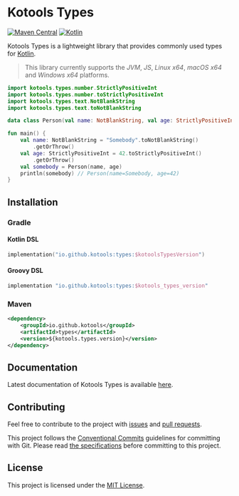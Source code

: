 # Kotools Types

[![Maven Central](https://img.shields.io/maven-central/v/io.github.kotools/types)](https://search.maven.org/artifact/io.github.kotools/types)
[![Kotlin](https://img.shields.io/badge/kotlin-1.5.31-blue.svg?logo=kotlin)][kotlin]

Kotools Types is a lightweight library that provides commonly used types for
[Kotlin].

> This library currently supports the _JVM_, _JS_, _Linux x64_, _macOS x64_ and
> _Windows x64_ platforms.

```kotlin
import kotools.types.number.StrictlyPositiveInt
import kotools.types.number.toStrictlyPositiveInt
import kotools.types.text.NotBlankString
import kotools.types.text.toNotBlankString

data class Person(val name: NotBlankString, val age: StrictlyPositiveInt)

fun main() {
    val name: NotBlankString = "Somebody".toNotBlankString()
        .getOrThrow()
    val age: StrictlyPositiveInt = 42.toStrictlyPositiveInt()
        .getOrThrow()
    val somebody = Person(name, age)
    println(somebody) // Person(name=Somebody, age=42)
}
```

[kotlin]: https://kotlinlang.org

## Installation

### Gradle

#### Kotlin DSL

```kotlin
implementation("io.github.kotools:types:$kotoolsTypesVersion")
```

#### Groovy DSL

```groovy
implementation "io.github.kotools:types:$kotools_types_version"
```

### Maven

```xml
<dependency>
    <groupId>io.github.kotools</groupId>
    <artifactId>types</artifactId>
    <version>${kotools.types.version}</version>
</dependency>
```

## Documentation

Latest documentation of Kotools Types is available
[here](https://kotools.github.io/types).

## Contributing

Feel free to contribute to the project with
[issues](https://github.com/kotools/types/issues) and
[pull requests](https://github.com/kotools/types/pulls).

This project follows the [Conventional Commits][conventional-commits] guidelines
for committing with Git.
Please read [the specifications][conventional-commits] before committing to this
project.

[conventional-commits]: https://www.conventionalcommits.org/en/v1.0.0/

## License

This project is licensed under the
[MIT License](https://choosealicense.com/licenses/mit).

